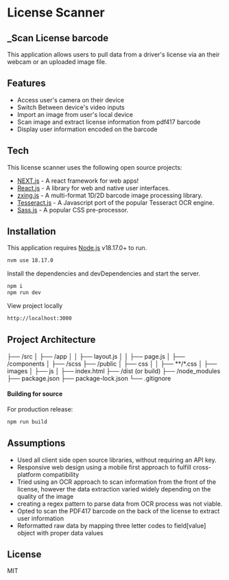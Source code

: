 # License Scanner
## _Scan License barcode

This application allows users to pull data from a driver's license via an their webcam or an uploaded image file.

## Features

- Access user's camera on their device
- Switch Between device's video inputs
- Import an image from user's local device
- Scan image and extract license information from pdf417 barcode
- Display user information encoded on the barcode

## Tech

This license scanner uses the following open source projects:

- [NEXT.js] - A react framework for web apps!
- [React.js] - A library for web and native user interfaces.
- [zxing.js] - A multi-format 1D/2D barcode image processing library.
- [Tesseract.js] - A Javascript port of the popular Tesseract OCR engine.
- [Sass.js] - A popular CSS pre-processor.

## Installation

This application requires [Node.js](https://nodejs.org/) v18.17.0+ to run.
```sh
nvm use 18.17.0
```

Install the dependencies and devDependencies and start the server.

```sh
npm i
npm run dev
```
View project locally 
```sh
http://localhost:3000
```
## Project Architecture

├── /src
│   ├── /app
│   │   ├── layout.js
│   │   ├── page.js
│   ├── /components
│   ├── /scss
├── /public
│   ├── css
│   │   ├── **/*.css
│   ├── images
│   ├── js
│   ├── index.html
├── /dist (or build)
├── /node_modules
├── package.json
├── package-lock.json
└── .gitignore   


#### Building for source

For production release:

```sh
npm run build
```

## Assumptions

- Used all client side open source libraries, without requiring an API key. 
- Responsive web design using a mobile first approach to fulfill cross-platform compatibility
- Tried using an OCR approach to scan information from the front of the license, however the data extraction varied widely depending on the quality of the image
- creating a regex pattern to parse data from OCR process was not viable.
- Opted to scan the PDF417 barcode on the back of the license to extract user information
- Reformatted raw data by mapping three letter codes to field[value] object with proper data values


## License

MIT

[//]: # (These are reference links used in the body of this note and get stripped out when the markdown processor does its job.)


   [Sass.js]: <https://sass-lang.com>
   [zxing.js]: <https://github.com/zxing-js/browser>
   [Tesseract.js]: <https://tesseract.projectnaptha.com/>
   [NEXT.js]: <https://nextjs.org>
   [React.js]: <https://react.devm>